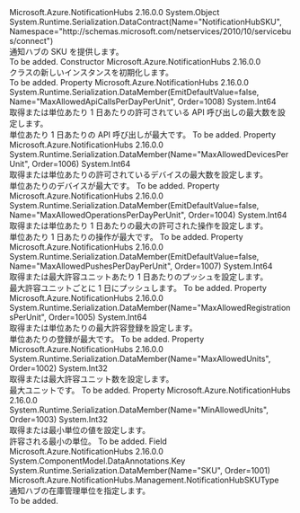 <Type Name="NotificationHubSKU" FullName="Microsoft.Azure.NotificationHubs.Management.NotificationHubSKU">
  <TypeSignature Language="C#" Value="public class NotificationHubSKU" />
  <TypeSignature Language="ILAsm" Value=".class public auto ansi beforefieldinit NotificationHubSKU extends System.Object" />
  <TypeSignature Language="DocId" Value="T:Microsoft.Azure.NotificationHubs.Management.NotificationHubSKU" />
  <TypeSignature Language="VB.NET" Value="Public Class NotificationHubSKU" />
  <TypeSignature Language="F#" Value="type NotificationHubSKU = class" />
  <AssemblyInfo>
    <AssemblyName>Microsoft.Azure.NotificationHubs</AssemblyName>
    <AssemblyVersion>2.16.0.0</AssemblyVersion>
  </AssemblyInfo>
  <Base>
    <BaseTypeName>System.Object</BaseTypeName>
  </Base>
  <Interfaces />
  <Attributes>
    <Attribute>
      <AttributeName>System.Runtime.Serialization.DataContract(Name="NotificationHubSKU", Namespace="http://schemas.microsoft.com/netservices/2010/10/servicebus/connect")</AttributeName>
    </Attribute>
  </Attributes>
  <Docs>
    <summary>通知ハブの SKU を提供します。</summary>
    <remarks>To be added.</remarks>
  </Docs>
  <Members>
    <Member MemberName=".ctor">
      <MemberSignature Language="C#" Value="public NotificationHubSKU ();" />
      <MemberSignature Language="ILAsm" Value=".method public hidebysig specialname rtspecialname instance void .ctor() cil managed" />
      <MemberSignature Language="DocId" Value="M:Microsoft.Azure.NotificationHubs.Management.NotificationHubSKU.#ctor" />
      <MemberSignature Language="VB.NET" Value="Public Sub New ()" />
      <MemberType>Constructor</MemberType>
      <AssemblyInfo>
        <AssemblyName>Microsoft.Azure.NotificationHubs</AssemblyName>
        <AssemblyVersion>2.16.0.0</AssemblyVersion>
      </AssemblyInfo>
      <Parameters />
      <Docs>
        <summary><see cref="T:Microsoft.Azure.NotificationHubs.Management.NotificationHubSKU" /> クラスの新しいインスタンスを初期化します。</summary>
        <remarks>To be added.</remarks>
      </Docs>
    </Member>
    <Member MemberName="MaxAllowedApiCallsPerDayPerUnit">
      <MemberSignature Language="C#" Value="public long MaxAllowedApiCallsPerDayPerUnit { get; set; }" />
      <MemberSignature Language="ILAsm" Value=".property instance int64 MaxAllowedApiCallsPerDayPerUnit" />
      <MemberSignature Language="DocId" Value="P:Microsoft.Azure.NotificationHubs.Management.NotificationHubSKU.MaxAllowedApiCallsPerDayPerUnit" />
      <MemberSignature Language="VB.NET" Value="Public Property MaxAllowedApiCallsPerDayPerUnit As Long" />
      <MemberSignature Language="F#" Value="member this.MaxAllowedApiCallsPerDayPerUnit : int64 with get, set" Usage="Microsoft.Azure.NotificationHubs.Management.NotificationHubSKU.MaxAllowedApiCallsPerDayPerUnit" />
      <MemberType>Property</MemberType>
      <AssemblyInfo>
        <AssemblyName>Microsoft.Azure.NotificationHubs</AssemblyName>
        <AssemblyVersion>2.16.0.0</AssemblyVersion>
      </AssemblyInfo>
      <Attributes>
        <Attribute>
          <AttributeName>System.Runtime.Serialization.DataMember(EmitDefaultValue=false, Name="MaxAllowedApiCallsPerDayPerUnit", Order=1008)</AttributeName>
        </Attribute>
      </Attributes>
      <ReturnValue>
        <ReturnType>System.Int64</ReturnType>
      </ReturnValue>
      <Docs>
        <summary>取得または単位あたり 1 日あたりの許可されている API 呼び出しの最大数を設定します。</summary>
        <value>単位あたり 1 日あたりの API 呼び出しが最大です。</value>
        <remarks>To be added.</remarks>
      </Docs>
    </Member>
    <Member MemberName="MaxAllowedDevicesPerUnit">
      <MemberSignature Language="C#" Value="public long MaxAllowedDevicesPerUnit { get; set; }" />
      <MemberSignature Language="ILAsm" Value=".property instance int64 MaxAllowedDevicesPerUnit" />
      <MemberSignature Language="DocId" Value="P:Microsoft.Azure.NotificationHubs.Management.NotificationHubSKU.MaxAllowedDevicesPerUnit" />
      <MemberSignature Language="VB.NET" Value="Public Property MaxAllowedDevicesPerUnit As Long" />
      <MemberSignature Language="F#" Value="member this.MaxAllowedDevicesPerUnit : int64 with get, set" Usage="Microsoft.Azure.NotificationHubs.Management.NotificationHubSKU.MaxAllowedDevicesPerUnit" />
      <MemberType>Property</MemberType>
      <AssemblyInfo>
        <AssemblyName>Microsoft.Azure.NotificationHubs</AssemblyName>
        <AssemblyVersion>2.16.0.0</AssemblyVersion>
      </AssemblyInfo>
      <Attributes>
        <Attribute>
          <AttributeName>System.Runtime.Serialization.DataMember(Name="MaxAllowedDevicesPerUnit", Order=1006)</AttributeName>
        </Attribute>
      </Attributes>
      <ReturnValue>
        <ReturnType>System.Int64</ReturnType>
      </ReturnValue>
      <Docs>
        <summary>取得または単位あたりの許可されているデバイスの最大数を設定します。</summary>
        <value>単位あたりのデバイスが最大です。</value>
        <remarks>To be added.</remarks>
      </Docs>
    </Member>
    <Member MemberName="MaxAllowedOperationsPerDayPerUnit">
      <MemberSignature Language="C#" Value="public long MaxAllowedOperationsPerDayPerUnit { get; set; }" />
      <MemberSignature Language="ILAsm" Value=".property instance int64 MaxAllowedOperationsPerDayPerUnit" />
      <MemberSignature Language="DocId" Value="P:Microsoft.Azure.NotificationHubs.Management.NotificationHubSKU.MaxAllowedOperationsPerDayPerUnit" />
      <MemberSignature Language="VB.NET" Value="Public Property MaxAllowedOperationsPerDayPerUnit As Long" />
      <MemberSignature Language="F#" Value="member this.MaxAllowedOperationsPerDayPerUnit : int64 with get, set" Usage="Microsoft.Azure.NotificationHubs.Management.NotificationHubSKU.MaxAllowedOperationsPerDayPerUnit" />
      <MemberType>Property</MemberType>
      <AssemblyInfo>
        <AssemblyName>Microsoft.Azure.NotificationHubs</AssemblyName>
        <AssemblyVersion>2.16.0.0</AssemblyVersion>
      </AssemblyInfo>
      <Attributes>
        <Attribute>
          <AttributeName>System.Runtime.Serialization.DataMember(EmitDefaultValue=false, Name="MaxAllowedOperationsPerDayPerUnit", Order=1004)</AttributeName>
        </Attribute>
      </Attributes>
      <ReturnValue>
        <ReturnType>System.Int64</ReturnType>
      </ReturnValue>
      <Docs>
        <summary>取得または単位あたり 1 日あたりの最大の許可された操作を設定します。</summary>
        <value>単位あたり 1 日あたりの操作が最大です。</value>
        <remarks>To be added.</remarks>
      </Docs>
    </Member>
    <Member MemberName="MaxAllowedPushesPerDayPerUnit">
      <MemberSignature Language="C#" Value="public long MaxAllowedPushesPerDayPerUnit { get; set; }" />
      <MemberSignature Language="ILAsm" Value=".property instance int64 MaxAllowedPushesPerDayPerUnit" />
      <MemberSignature Language="DocId" Value="P:Microsoft.Azure.NotificationHubs.Management.NotificationHubSKU.MaxAllowedPushesPerDayPerUnit" />
      <MemberSignature Language="VB.NET" Value="Public Property MaxAllowedPushesPerDayPerUnit As Long" />
      <MemberSignature Language="F#" Value="member this.MaxAllowedPushesPerDayPerUnit : int64 with get, set" Usage="Microsoft.Azure.NotificationHubs.Management.NotificationHubSKU.MaxAllowedPushesPerDayPerUnit" />
      <MemberType>Property</MemberType>
      <AssemblyInfo>
        <AssemblyName>Microsoft.Azure.NotificationHubs</AssemblyName>
        <AssemblyVersion>2.16.0.0</AssemblyVersion>
      </AssemblyInfo>
      <Attributes>
        <Attribute>
          <AttributeName>System.Runtime.Serialization.DataMember(EmitDefaultValue=false, Name="MaxAllowedPushesPerDayPerUnit", Order=1007)</AttributeName>
        </Attribute>
      </Attributes>
      <ReturnValue>
        <ReturnType>System.Int64</ReturnType>
      </ReturnValue>
      <Docs>
        <summary>取得または最大許容ユニットあたり 1 日あたりのプッシュを設定します。</summary>
        <value>最大許容ユニットごとに 1 日にプッシュします。</value>
        <remarks>To be added.</remarks>
      </Docs>
    </Member>
    <Member MemberName="MaxAllowedRegistrationsPerUnit">
      <MemberSignature Language="C#" Value="public long MaxAllowedRegistrationsPerUnit { get; set; }" />
      <MemberSignature Language="ILAsm" Value=".property instance int64 MaxAllowedRegistrationsPerUnit" />
      <MemberSignature Language="DocId" Value="P:Microsoft.Azure.NotificationHubs.Management.NotificationHubSKU.MaxAllowedRegistrationsPerUnit" />
      <MemberSignature Language="VB.NET" Value="Public Property MaxAllowedRegistrationsPerUnit As Long" />
      <MemberSignature Language="F#" Value="member this.MaxAllowedRegistrationsPerUnit : int64 with get, set" Usage="Microsoft.Azure.NotificationHubs.Management.NotificationHubSKU.MaxAllowedRegistrationsPerUnit" />
      <MemberType>Property</MemberType>
      <AssemblyInfo>
        <AssemblyName>Microsoft.Azure.NotificationHubs</AssemblyName>
        <AssemblyVersion>2.16.0.0</AssemblyVersion>
      </AssemblyInfo>
      <Attributes>
        <Attribute>
          <AttributeName>System.Runtime.Serialization.DataMember(Name="MaxAllowedRegistrationsPerUnit", Order=1005)</AttributeName>
        </Attribute>
      </Attributes>
      <ReturnValue>
        <ReturnType>System.Int64</ReturnType>
      </ReturnValue>
      <Docs>
        <summary>取得または単位あたりの最大許容登録を設定します。</summary>
        <value>単位あたりの登録が最大です。</value>
        <remarks>To be added.</remarks>
      </Docs>
    </Member>
    <Member MemberName="MaxAllowedUnits">
      <MemberSignature Language="C#" Value="public int MaxAllowedUnits { get; set; }" />
      <MemberSignature Language="ILAsm" Value=".property instance int32 MaxAllowedUnits" />
      <MemberSignature Language="DocId" Value="P:Microsoft.Azure.NotificationHubs.Management.NotificationHubSKU.MaxAllowedUnits" />
      <MemberSignature Language="VB.NET" Value="Public Property MaxAllowedUnits As Integer" />
      <MemberSignature Language="F#" Value="member this.MaxAllowedUnits : int with get, set" Usage="Microsoft.Azure.NotificationHubs.Management.NotificationHubSKU.MaxAllowedUnits" />
      <MemberType>Property</MemberType>
      <AssemblyInfo>
        <AssemblyName>Microsoft.Azure.NotificationHubs</AssemblyName>
        <AssemblyVersion>2.16.0.0</AssemblyVersion>
      </AssemblyInfo>
      <Attributes>
        <Attribute>
          <AttributeName>System.Runtime.Serialization.DataMember(Name="MaxAllowedUnits", Order=1002)</AttributeName>
        </Attribute>
      </Attributes>
      <ReturnValue>
        <ReturnType>System.Int32</ReturnType>
      </ReturnValue>
      <Docs>
        <summary>取得または最大許容ユニット数を設定します。</summary>
        <value>最大ユニットです。</value>
        <remarks>To be added.</remarks>
      </Docs>
    </Member>
    <Member MemberName="MinAllowedUnits">
      <MemberSignature Language="C#" Value="public int MinAllowedUnits { get; set; }" />
      <MemberSignature Language="ILAsm" Value=".property instance int32 MinAllowedUnits" />
      <MemberSignature Language="DocId" Value="P:Microsoft.Azure.NotificationHubs.Management.NotificationHubSKU.MinAllowedUnits" />
      <MemberSignature Language="VB.NET" Value="Public Property MinAllowedUnits As Integer" />
      <MemberSignature Language="F#" Value="member this.MinAllowedUnits : int with get, set" Usage="Microsoft.Azure.NotificationHubs.Management.NotificationHubSKU.MinAllowedUnits" />
      <MemberType>Property</MemberType>
      <AssemblyInfo>
        <AssemblyName>Microsoft.Azure.NotificationHubs</AssemblyName>
        <AssemblyVersion>2.16.0.0</AssemblyVersion>
      </AssemblyInfo>
      <Attributes>
        <Attribute>
          <AttributeName>System.Runtime.Serialization.DataMember(Name="MinAllowedUnits", Order=1003)</AttributeName>
        </Attribute>
      </Attributes>
      <ReturnValue>
        <ReturnType>System.Int32</ReturnType>
      </ReturnValue>
      <Docs>
        <summary>取得または最小単位の値を設定します。</summary>
        <value>許容される最小の単位。</value>
        <remarks>To be added.</remarks>
      </Docs>
    </Member>
    <Member MemberName="SKU">
      <MemberSignature Language="C#" Value="public Microsoft.Azure.NotificationHubs.Management.NotificationHubSKUType SKU;" />
      <MemberSignature Language="ILAsm" Value=".field public valuetype Microsoft.Azure.NotificationHubs.Management.NotificationHubSKUType SKU" />
      <MemberSignature Language="DocId" Value="F:Microsoft.Azure.NotificationHubs.Management.NotificationHubSKU.SKU" />
      <MemberSignature Language="VB.NET" Value="Public SKU As NotificationHubSKUType " />
      <MemberSignature Language="F#" Value="val mutable SKU : Microsoft.Azure.NotificationHubs.Management.NotificationHubSKUType" Usage="Microsoft.Azure.NotificationHubs.Management.NotificationHubSKU.SKU" />
      <MemberType>Field</MemberType>
      <AssemblyInfo>
        <AssemblyName>Microsoft.Azure.NotificationHubs</AssemblyName>
        <AssemblyVersion>2.16.0.0</AssemblyVersion>
      </AssemblyInfo>
      <Attributes>
        <Attribute>
          <AttributeName>System.ComponentModel.DataAnnotations.Key</AttributeName>
        </Attribute>
        <Attribute>
          <AttributeName>System.Runtime.Serialization.DataMember(Name="SKU", Order=1001)</AttributeName>
        </Attribute>
      </Attributes>
      <ReturnValue>
        <ReturnType>Microsoft.Azure.NotificationHubs.Management.NotificationHubSKUType</ReturnType>
      </ReturnValue>
      <Docs>
        <summary>通知ハブの在庫管理単位を指定します。</summary>
        <remarks>To be added.</remarks>
      </Docs>
    </Member>
  </Members>
</Type>